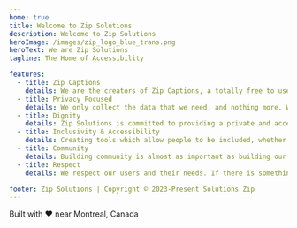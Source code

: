 ```yaml
---
home: true
title: Welcome to Zip Solutions
description: Welcome to Zip Solutions
heroImage: /images/zip_logo_blue_trans.png
heroText: We are Zip Solutions
tagline: The Home of Accessibility

features:
  - title: Zip Captions
    details: We are the creators of Zip Captions, a totally free to use, privacy focused, Live Captioning tool.
  - title: Privacy Focused
    details: We only collect the data that we need, and nothing more. We never track you, and we don't sell your data!
  - title: Dignity
    details: Zip Solutions is committed to providing a private and accessible live captioning experience for all users.
  - title: Inclusivity & Accessibility
    details: Creating tools which allow people to be included, whether that be in the classroom, in the theatre or the larger community.
  - title: Community
    details: Building community is almost as important as building our tools.
  - title: Respect
    details: We respect our users and their needs. If there is something that you need us to do, reach out!

footer: Zip Solutions | Copyright © 2023-Present Solutions Zip
---
```

Built with :heart: near Montreal, Canada